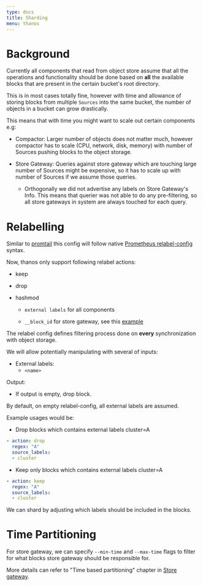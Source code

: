 ```yaml
---
type: docs
title: Sharding
menu: thanos
---
```


# Background

Currently all components that read from object store assume that all the operations and functionality should be done based on **all** the available blocks that are present in the certain bucket's root directory.

This is in most cases totally fine, however with time and allowance of storing blocks from multiple `Sources` into the same bucket, the number of objects in a bucket can grow drastically.

This means that with time you might want to scale out certain components e.g:

* Compactor: Larger number of objects does not matter much, however compactor has to scale (CPU, network, disk, memory) with number of Sources pushing blocks to the object storage.

* Store Gateway: Queries against store gateway which are touching large number of Sources might be expensive, so it has to scale up with number of Sources if we assume those queries.
  * Orthogonally we did not advertise any labels on Store Gateway's Info. This means that querier was not able to do any pre-filtering, so all store gateways in system are always touched for each query.

# Relabelling

Similar to [promtail](https://github.com/grafana/loki/blob/main/docs/sources/clients/promtail/configuration.md#relabel_configs) this config will follow native [Prometheus relabel-config](https://prometheus.io/docs/prometheus/latest/configuration/configuration/#relabel_config) syntax.

Now, thanos only support following relabel actions:

* keep

* drop

* hashmod
  * `external labels` for all components

  * `__block_id` for store gateway, see this [example](https://github.com/observatorium/configuration/blob/bf1304b0d7bce2ae3fefa80412bb358f9aa176fb/environments/openshift/manifests/observatorium-template.yaml#L1514-L1521)

The relabel config defines filtering process done on **every** synchronization with object storage.

We will allow potentially manipulating with several of inputs:

* External labels:
  * `<name>`

Output:

* If output is empty, drop block.

By default, on empty relabel-config, all external labels are assumed.

Example usages would be:

* Drop blocks which contains external labels cluster=A

```yaml
- action: drop
  regex: "A"
  source_labels:
  - cluster
```

* Keep only blocks which contains external labels cluster=A

```yaml
- action: keep
  regex: "A"
  source_labels:
  - cluster
```

We can shard by adjusting which labels should be included in the blocks.

# Time Partitioning

For store gateway, we can specify `--min-time` and `--max-time` flags to filter for what blocks store gateway should be responsible for.

More details can refer to "Time based partitioning" chapter in [Store gateway](components/store.md).

